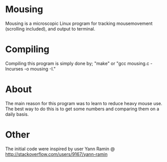 Mousing
=======

Mousing is a microscopic Linux program for tracking mousemovement (scrolling included), and output to terminal.

Compiling
=========

Compiling this program is simply done by; "make" or "gcc mousing.c -lncurses -o mousing -I."


About
=====

The main reason for this program was to learn to reduce heavy mouse use. 
The best way to do this is to get some numbers and comparing them on a daily basis.


Other
=====

The initial code were inspired by user Yann Ramin @ http://stackoverflow.com/users/9167/yann-ramin

